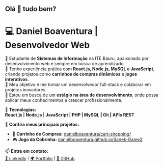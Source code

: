## Olá 👋 tudo bem?

# 💻 Daniel Boaventura | Desenvolvedor Web  

🔹 Estudante de **Sistemas de Informação** na ITE Bauru, apaixonado por desenvolvimento web e sempre em busca de aprendizado.  
🔹 Tenho experiência prática com **React.js, Node.js, MySQL e JavaScript**, criando projetos como **carrinhos de compras dinâmicos** e **jogos interativos**.  
🔹 Meu objetivo é me tornar um desenvolvedor full-stack e colaborar em projetos inovadores.  
🔹 Estou em busca de um **estágio na área de desenvolvimento**, onde possa aplicar meus conhecimentos e crescer profissionalmente.  

🚀 **Tecnologias:**  
**React.js | Node.js | JavaScript | PHP | MySQL | Git | APIs REST**  

📌 **Confira meus principais projetos:**  
- 🛒 **Carrinho de Compras:** [danielboaventura/cart-shopping/](https://github.com/danielboaventura/cart-shopping/)  
- 🎮 **Jogo da Cobrinha:** [danielboaventura.github.io/Sanek-Game2](https://danielboaventura.github.io/Sanek-Game2/)  

📫 **Entre em contato:**  
[💼 LinkedIn](https://www.linkedin.com/in/danielboaventura/) | [🌍 Portfólio](https://danielboaventura.github.io/) | [📂 GitHub](https://github.com/danielboaventura)  

